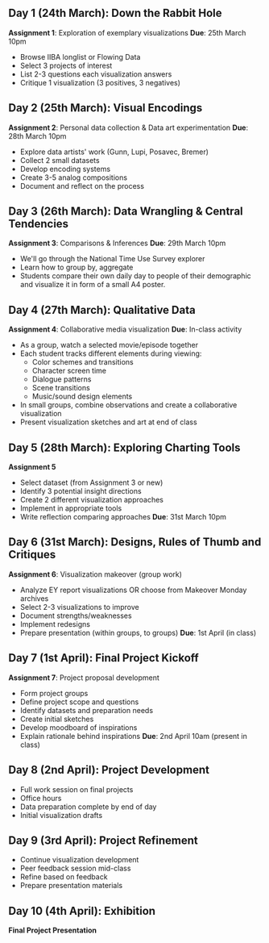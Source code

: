 ## Day 1 (24th March): Down the Rabbit Hole

**Assignment 1**: Exploration of exemplary visualizations
**Due**: 25th March 10pm

- Browse IIBA longlist or Flowing Data
- Select 3 projects of interest
- List 2-3 questions each visualization answers
- Critique 1 visualization (3 positives, 3 negatives) 
## Day 2 (25th March): Visual Encodings

**Assignment 2**: Personal data collection & Data art experimentation
**Due**: 28th March 10pm

- Explore data artists' work (Gunn, Lupi, Posavec, Bremer)
- Collect 2 small datasets
- Develop encoding systems
- Create 3-5 analog compositions
- Document and reflect on the process
## Day 3 (26th March): Data Wrangling & Central Tendencies

**Assignment 3**: Comparisons & Inferences
**Due**: 29th March 10pm
  
- We'll go through the National Time Use Survey explorer
- Learn how to group by, aggregate
- Students compare their own daily day to people of their demographic and visualize it in form of a small A4 poster.
## Day 4 (27th March): Qualitative Data

**Assignment 4**: Collaborative media visualization
**Due**: In-class activity

- As a group, watch a selected movie/episode together
- Each student tracks different elements during viewing:
    - Color schemes and transitions
    - Character screen time
    - Dialogue patterns
    - Scene transitions
    - Music/sound design elements
- In small groups, combine observations and create a collaborative visualization
- Present visualization sketches and art at end of class 

## Day 5 (28th March): Exploring Charting Tools

**Assignment 5**

- Select dataset (from Assignment 3 or new)
- Identify 3 potential insight directions
- Create 2 different visualization approaches
- Implement in appropriate tools
- Write reflection comparing approaches **Due**: 31st March 10pm


## Day 6 (31st March): Designs, Rules of Thumb and Critiques

**Assignment 6**: Visualization makeover (group work)

- Analyze EY report visualizations OR choose from Makeover Monday archives
- Select 2-3 visualizations to improve
- Document strengths/weaknesses
- Implement redesigns
- Prepare presentation (within groups, to groups) **Due**: 1st April (in class)

## Day 7 (1st April): Final Project Kickoff

**Assignment 7**: Project proposal development

- Form project groups
- Define project scope and questions
- Identify datasets and preparation needs
- Create initial sketches
- Develop moodboard of inspirations
- Explain rationale behind inspirations **Due**: 2nd April 10am (present in class)

## Day 8 (2nd April): Project Development

- Full work session on final projects
- Office hours
- Data preparation complete by end of day
- Initial visualization drafts

## Day 9 (3rd April): Project Refinement

- Continue visualization development
- Peer feedback session mid-class
- Refine based on feedback
- Prepare presentation materials

## Day 10 (4th April): Exhibition

**Final Project Presentation**
